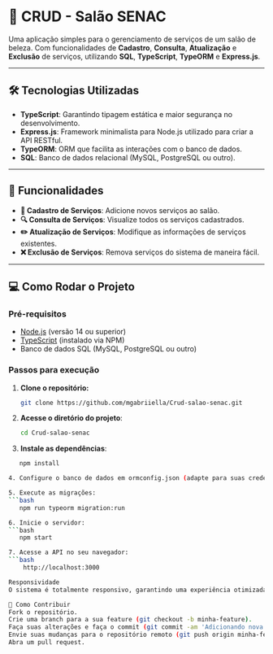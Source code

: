 # 🚀 CRUD - Salão SENAC

Uma aplicação simples para o gerenciamento de serviços de um salão de beleza. Com funcionalidades de **Cadastro**, **Consulta**, **Atualização** e **Exclusão** de serviços, utilizando **SQL**, **TypeScript**, **TypeORM** e **Express.js**.

---

## 🛠️ Tecnologias Utilizadas

- **TypeScript**: Garantindo tipagem estática e maior segurança no desenvolvimento.
- **Express.js**: Framework minimalista para Node.js utilizado para criar a API RESTful.
- **TypeORM**: ORM que facilita as interações com o banco de dados.
- **SQL**: Banco de dados relacional (MySQL, PostgreSQL ou outro).

---

## 🌟 Funcionalidades

- **📝 Cadastro de Serviços**: Adicione novos serviços ao salão.
- **🔍 Consulta de Serviços**: Visualize todos os serviços cadastrados.
- **✏️ Atualização de Serviços**: Modifique as informações de serviços existentes.
- **❌ Exclusão de Serviços**: Remova serviços do sistema de maneira fácil.

---

## 💻 Como Rodar o Projeto

### Pré-requisitos

- [Node.js](https://nodejs.org/) (versão 14 ou superior)
- [TypeScript](https://www.typescriptlang.org/) (instalado via NPM)
- Banco de dados SQL (MySQL, PostgreSQL ou outro)

### Passos para execução

1. **Clone o repositório:**

   ```bash
   git clone https://github.com/mgabriiella/Crud-salao-senac.git

2. **Acesse o diretório do projeto**:
 
   ```bash
   cd Crud-salao-senac

3. **Instale as dependências**:
```bash
   npm install

4. Configure o banco de dados em ormconfig.json (adapte para suas credenciais).

5. Execute as migrações:
```bash
   npm run typeorm migration:run

6. Inicie o servidor:
```bash
   npm start

7. Acesse a API no seu navegador:
```bash
    http://localhost:3000

Responsividade
O sistema é totalmente responsivo, garantindo uma experiência otimizada tanto para desktop quanto para smartphones.

🤝 Como Contribuir
Fork o repositório.
Crie uma branch para a sua feature (git checkout -b minha-feature).
Faça suas alterações e faça o commit (git commit -am 'Adicionando nova feature').
Envie suas mudanças para o repositório remoto (git push origin minha-feature).
Abra um pull request.
